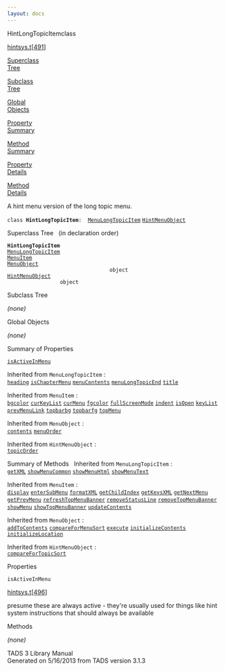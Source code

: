 ```yaml
---
layout: docs
---
```

<span class="title">HintLongTopicItem</span><span class="type">class</span>

[hintsys.t](../file/hintsys.t.html)\[[491](../source/hintsys.t.html#491)\]

[Superclass  
Tree](#_SuperClassTree_)

[Subclass  
Tree](#_SubClassTree_)

[Global  
Objects](#_ObjectSummary_)

[Property  
Summary](#_PropSummary_)

[Method  
Summary](#_MethodSummary_)

[Property  
Details](#_Properties_)

[Method  
Details](#_Methods_)



A hint menu version of the long topic menu.

`class `**`HintLongTopicItem`**` :   `[`MenuLongTopicItem`](../object/MenuLongTopicItem.html) [`HintMenuObject`](../object/HintMenuObject.html)



<span id="_SuperClassTree_"></span>



<span class="hdln">Superclass Tree</span>   (in declaration order)



**`HintLongTopicItem`**  
[`MenuLongTopicItem`](../object/MenuLongTopicItem.html)  
[`MenuItem`](../object/MenuItem.html)  
[`MenuObject`](../object/MenuObject.html)  
`                                 object`  
[`HintMenuObject`](../object/HintMenuObject.html)  
`                 object`  
<span id="_SubClassTree_"></span>



<span class="hdln">Subclass Tree</span>  



*(none)* <span id="_ObjectSummary_"></span>



<span class="hdln">Global Objects</span>  



*(none)* <span id="_PropSummary_"></span>



<span class="hdln">Summary of Properties</span>  



[`isActiveInMenu`](#isActiveInMenu)

Inherited from `MenuLongTopicItem` :  
[`heading`](../object/MenuLongTopicItem.html#heading) [`isChapterMenu`](../object/MenuLongTopicItem.html#isChapterMenu) [`menuContents`](../object/MenuLongTopicItem.html#menuContents) [`menuLongTopicEnd`](../object/MenuLongTopicItem.html#menuLongTopicEnd) [`title`](../object/MenuLongTopicItem.html#title)

Inherited from `MenuItem` :  
[`bgcolor`](../object/MenuItem.html#bgcolor) [`curKeyList`](../object/MenuItem.html#curKeyList) [`curMenu`](../object/MenuItem.html#curMenu) [`fgcolor`](../object/MenuItem.html#fgcolor) [`fullScreenMode`](../object/MenuItem.html#fullScreenMode) [`indent`](../object/MenuItem.html#indent) [`isOpen`](../object/MenuItem.html#isOpen) [`keyList`](../object/MenuItem.html#keyList) [`prevMenuLink`](../object/MenuItem.html#prevMenuLink) [`topbarbg`](../object/MenuItem.html#topbarbg) [`topbarfg`](../object/MenuItem.html#topbarfg) [`topMenu`](../object/MenuItem.html#topMenu)

Inherited from `MenuObject` :  
[`contents`](../object/MenuObject.html#contents) [`menuOrder`](../object/MenuObject.html#menuOrder)

Inherited from `HintMenuObject` :  
[`topicOrder`](../object/HintMenuObject.html#topicOrder)

<span id="_MethodSummary_"></span>



<span class="hdln">Summary of Methods</span>  
Inherited from `MenuLongTopicItem` :  
[`getXML`](../object/MenuLongTopicItem.html#getXML) [`showMenuCommon`](../object/MenuLongTopicItem.html#showMenuCommon) [`showMenuHtml`](../object/MenuLongTopicItem.html#showMenuHtml) [`showMenuText`](../object/MenuLongTopicItem.html#showMenuText)

Inherited from `MenuItem` :  
[`display`](../object/MenuItem.html#display) [`enterSubMenu`](../object/MenuItem.html#enterSubMenu) [`formatXML`](../object/MenuItem.html#formatXML) [`getChildIndex`](../object/MenuItem.html#getChildIndex) [`getKeysXML`](../object/MenuItem.html#getKeysXML) [`getNextMenu`](../object/MenuItem.html#getNextMenu) [`getPrevMenu`](../object/MenuItem.html#getPrevMenu) [`refreshTopMenuBanner`](../object/MenuItem.html#refreshTopMenuBanner) [`removeStatusLine`](../object/MenuItem.html#removeStatusLine) [`removeTopMenuBanner`](../object/MenuItem.html#removeTopMenuBanner) [`showMenu`](../object/MenuItem.html#showMenu) [`showTopMenuBanner`](../object/MenuItem.html#showTopMenuBanner) [`updateContents`](../object/MenuItem.html#updateContents)

Inherited from `MenuObject` :  
[`addToContents`](../object/MenuObject.html#addToContents) [`compareForMenuSort`](../object/MenuObject.html#compareForMenuSort) [`execute`](../object/MenuObject.html#execute) [`initializeContents`](../object/MenuObject.html#initializeContents) [`initializeLocation`](../object/MenuObject.html#initializeLocation)

Inherited from `HintMenuObject` :  
[`compareForTopicSort`](../object/HintMenuObject.html#compareForTopicSort)

<span id="_Properties_"></span>



<span class="hdln">Properties</span>  



<span id="isActiveInMenu"></span>

`isActiveInMenu`

[hintsys.t](../file/hintsys.t.html)\[[496](../source/hintsys.t.html#496)\]



presume these are always active - they're usually used for things like
hint system instructions that should always be available



<span id="_Methods_"></span>



<span class="hdln">Methods</span>  



*(none)*



TADS 3 Library Manual  
Generated on 5/16/2013 from TADS version 3.1.3


